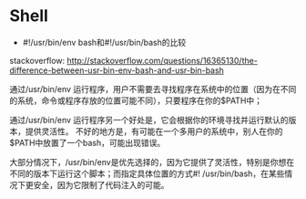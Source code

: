 # Shell

- #!/usr/bin/env bash和#!/usr/bin/bash的比较

stackoverflow:
http://stackoverflow.com/questions/16365130/the-difference-between-usr-bin-env-bash-and-usr-bin-bash

通过/usr/bin/env 运行程序，用户不需要去寻找程序在系统中的位置（因为在不同的系统，命令或程序存放的位置可能不同），只要程序在你的$PATH中；

通过/usr/bin/env 运行程序另一个好处是，它会根据你的环境寻找并运行默认的版本，提供灵活性。
不好的地方是，有可能在一个多用户的系统中，别人在你的$PATH中放置了一个bash，可能出现错误。

大部分情况下，/usr/bin/env是优先选择的，因为它提供了灵活性，特别是你想在不同的版本下运行这个脚本；而指定具体位置的方式#! /usr/bin/bash，在某些情况下更安全，因为它限制了代码注入的可能。
